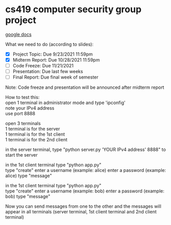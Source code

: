 # cs419 computer security group project

[google docs](https://docs.google.com/document/d/15hVa0cmSZLMbEvgxXL2C6mP6GTozdQyf7S_c2eYLCLU/edit?usp=sharing)

What we need to do (according to slides):  
- [x] Project Topic: Due 9/23/2021 11:59pm  
- [x] Midterm Report: Due 10/28/2021 11:59pm    
- [ ] Code Freeze: Due 11/21/2021    
- [ ] Presentation: Due last few weeks  
- [ ] Final Report: Due final week of semester  
  
Note: Code freeze and presentation will be announced after midterm report

How to test this:   
open 1 terminal in administrator mode and type 'ipconfig'   
note your IPv4 address   
use port 8888   
   
   
open 3 terminals     
1 terminal is for the server    
1 terminal is for the 1st client    
1 terminal is for the 2nd client    
   
in the server terminal, type "python server.py 'YOUR IPv4 address' 8888" to start the server   
   
in the 1st client terminal type "python app.py"     
type "create"
enter a username (example: alice)
enter a password (example: alice)
type "message"

in the 1st client terminal type "python app.py"     
type "create"
enter a username (example: bob)
enter a password (example: bob)
type "message"

   
Now you can send messages from one to the other and the messages will appear in all terminals (server terminal, 1st client terminal and 2nd client terminal)